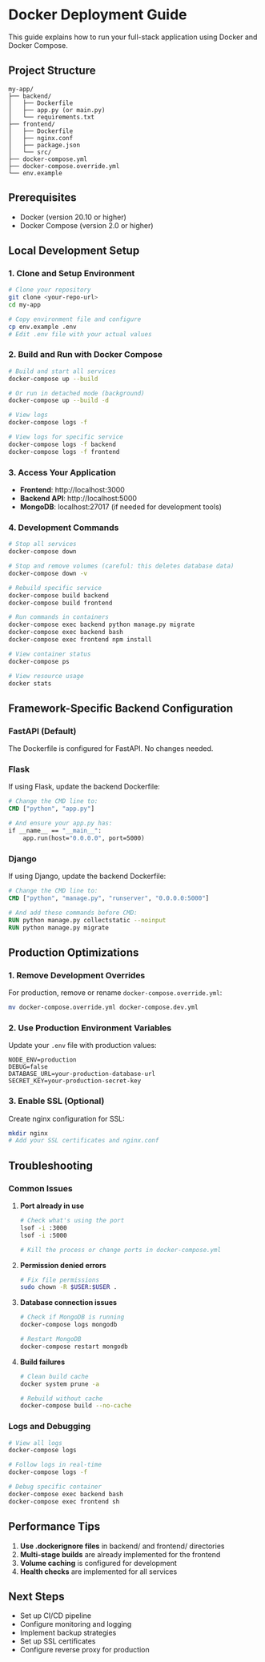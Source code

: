 # Docker Deployment Guide

This guide explains how to run your full-stack application using Docker and Docker Compose.

## Project Structure

```
my-app/
├── backend/
│   ├── Dockerfile
│   ├── app.py (or main.py)
│   └── requirements.txt
├── frontend/
│   ├── Dockerfile
│   ├── nginx.conf
│   ├── package.json
│   └── src/
├── docker-compose.yml
├── docker-compose.override.yml
└── env.example
```

## Prerequisites

- Docker (version 20.10 or higher)
- Docker Compose (version 2.0 or higher)

## Local Development Setup

### 1. Clone and Setup Environment

```bash
# Clone your repository
git clone <your-repo-url>
cd my-app

# Copy environment file and configure
cp env.example .env
# Edit .env file with your actual values
```

### 2. Build and Run with Docker Compose

```bash
# Build and start all services
docker-compose up --build

# Or run in detached mode (background)
docker-compose up --build -d

# View logs
docker-compose logs -f

# View logs for specific service
docker-compose logs -f backend
docker-compose logs -f frontend
```

### 3. Access Your Application

- **Frontend**: http://localhost:3000
- **Backend API**: http://localhost:5000
- **MongoDB**: localhost:27017 (if needed for development tools)

### 4. Development Commands

```bash
# Stop all services
docker-compose down

# Stop and remove volumes (careful: this deletes database data)
docker-compose down -v

# Rebuild specific service
docker-compose build backend
docker-compose build frontend

# Run commands in containers
docker-compose exec backend python manage.py migrate
docker-compose exec backend bash
docker-compose exec frontend npm install

# View container status
docker-compose ps

# View resource usage
docker stats
```

## Framework-Specific Backend Configuration

### FastAPI (Default)

The Dockerfile is configured for FastAPI. No changes needed.

### Flask

If using Flask, update the backend Dockerfile:

```dockerfile
# Change the CMD line to:
CMD ["python", "app.py"]

# And ensure your app.py has:
if __name__ == "__main__":
    app.run(host="0.0.0.0", port=5000)
```

### Django

If using Django, update the backend Dockerfile:

```dockerfile
# Change the CMD line to:
CMD ["python", "manage.py", "runserver", "0.0.0.0:5000"]

# And add these commands before CMD:
RUN python manage.py collectstatic --noinput
RUN python manage.py migrate
```

## Production Optimizations

### 1. Remove Development Overrides

For production, remove or rename `docker-compose.override.yml`:

```bash
mv docker-compose.override.yml docker-compose.dev.yml
```

### 2. Use Production Environment Variables

Update your `.env` file with production values:

```env
NODE_ENV=production
DEBUG=false
DATABASE_URL=your-production-database-url
SECRET_KEY=your-production-secret-key
```

### 3. Enable SSL (Optional)

Create nginx configuration for SSL:

```bash
mkdir nginx
# Add your SSL certificates and nginx.conf
```

## Troubleshooting

### Common Issues

1. **Port already in use**

   ```bash
   # Check what's using the port
   lsof -i :3000
   lsof -i :5000

   # Kill the process or change ports in docker-compose.yml
   ```

2. **Permission denied errors**

   ```bash
   # Fix file permissions
   sudo chown -R $USER:$USER .
   ```

3. **Database connection issues**

   ```bash
   # Check if MongoDB is running
   docker-compose logs mongodb

   # Restart MongoDB
   docker-compose restart mongodb
   ```

4. **Build failures**

   ```bash
   # Clean build cache
   docker system prune -a

   # Rebuild without cache
   docker-compose build --no-cache
   ```

### Logs and Debugging

```bash
# View all logs
docker-compose logs

# Follow logs in real-time
docker-compose logs -f

# Debug specific container
docker-compose exec backend bash
docker-compose exec frontend sh
```

## Performance Tips

1. **Use .dockerignore files** in backend/ and frontend/ directories
2. **Multi-stage builds** are already implemented for the frontend
3. **Volume caching** is configured for development
4. **Health checks** are implemented for all services

## Next Steps

- Set up CI/CD pipeline
- Configure monitoring and logging
- Implement backup strategies
- Set up SSL certificates
- Configure reverse proxy for production
